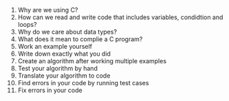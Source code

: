 1. Why are we using C?
2. How can we read and write code that includes variables, condidtion and loops?
3. Why do we care about data types?
4. What does it mean to complie a C program?
5. Work an example yourself
6. Write down exactly what you did
7. Create an algorithm after working multiple examples
8. Test your algorithm by hand
9. Translate your algorithm to code
10. Find errors in your code by running test cases
11. Fix errors in your code
